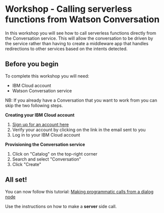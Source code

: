 # Workshop - Calling serverless functions from Watson Conversation 

In this workshop you will see how to call serverless functions directly from the Conversation service. 
This will allow the conversation to be driven by the service rather than having to create a middleware app that handles redirections to other services based on the intents detected.

## Before you begin

To complete this workshop you will need:
- IBM Cloud account
- Watson Conversation service

NB: If you already have a Conversation that you want to work from you can skip the two following steps.

**Creating your IBM Cloud account**

1. [Sign up for an account here](https://ibm.biz/BdZFpJ)
2. Verify your account by clicking on the link in the email sent to you
3. Log in to your IBM Cloud account

**Provisioning the Conversation service**
1. Click on "Catalog" on the top-right corner
2. Search and select "Conversation" 
3. Click "Create"

## All set!

You can now follow this tutorial: [Making programmatic calls from a dialog node](https://console.bluemix.net/docs/services/conversation/dialog-actions.html#call-action)

Use the instructions on how to make a **server** side call. 